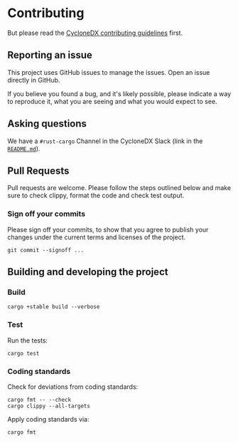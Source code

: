 # Contributing

But please read the
[CycloneDX contributing guidelines](https://github.com/CycloneDX/.github/blob/master/CONTRIBUTING.md)
first.

## Reporting an issue

This project uses GitHub issues to manage the issues. Open an issue directly in GitHub.

If you believe you found a bug, and it's likely possible, please indicate a way to reproduce it, what you are seeing and what you would expect to see.

## Asking questions

We have a `#rust-cargo` Channel in the CycloneDX Slack (link in the [`README.md`](README.md)).

## Pull Requests

Pull requests are welcome.
Please follow the steps outlined below and make sure to check clippy, format the code and check test output.

### Sign off your commits

Please sign off your commits,
to show that you agree to publish your changes under the current terms and licenses of the project.

```shell
git commit --signoff ...
```
   
## Building and developing the project

### Build

```shell
cargo +stable build --verbose
```

### Test

Run the tests:

```shell
cargo test
```

### Coding standards

Check for deviations from coding standards:

```shell
cargo fmt -- --check
cargo clippy --all-targets
```

Apply coding standards via:

```shell
cargo fmt
```
